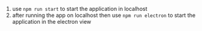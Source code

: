 1. use `npm run start` to start the application in localhost
2. after running the app on localhost then use `npm run electron` to start the application in the electron view
